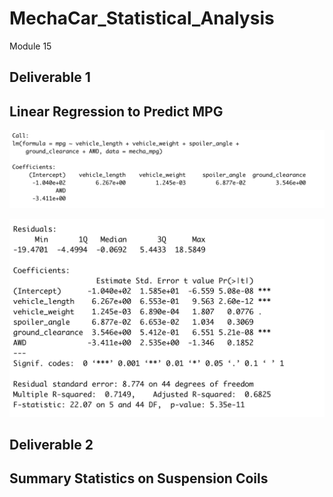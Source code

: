 # MechaCar_Statistical_Analysis
Module 15
## Deliverable 1
## Linear Regression to Predict MPG

![image](https://github.com/aisligrace/MechaCar_Statistical_Analysis/blob/main/Screen%20Shot%202022-04-16%20at%2012.16.47%20PM.png)


![image](https://github.com/aisligrace/MechaCar_Statistical_Analysis/blob/main/Screen%20Shot%202022-04-16%20at%2012.17.48%20PM.png)

## Deliverable 2
## Summary Statistics on Suspension Coils


